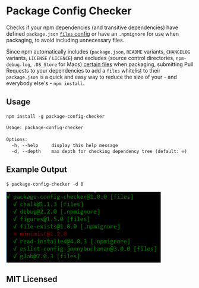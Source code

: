 # Package Config Checker

Checks if your npm dependencies (and transitive dependencies) have defined `package.json` [`files` config](https://docs.npmjs.com/files/package.json#files) or have an `.npmignore` for use when packaging, to avoid including unnecessary files.

Since npm automatically includes (`package.json`, `README` variants, `CHANGELOG` variants, `LICENSE` / `LICENCE`) and excludes (source control directories, `npm-debug.log`, `.DS_Store` for Macs) [certain files](https://docs.npmjs.com/files/package.json#files) when packaging, submitting Pull Requests to your dependencies to add a `files` whitelist to their `package.json` is a quick and easy way to reduce the size of your - and everybody else's - `npm install`.

## Usage

```
npm install -g package-config-checker
```
```
Usage: package-config-checker

Options:
  -h, --help     display this help message
  -d, --depth    max depth for checking dependency tree (default: ∞)
```

## Example Output

```
$ package-config-checker -d 0
```
![](example-output.png)

## MIT Licensed
